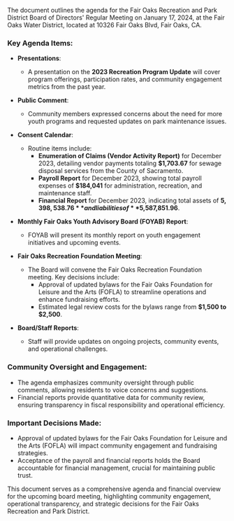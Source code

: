 The document outlines the agenda for the Fair Oaks Recreation and Park District Board of Directors' Regular Meeting on January 17, 2024, at the Fair Oaks Water District, located at 10326 Fair Oaks Blvd, Fair Oaks, CA.

### Key Agenda Items:

- **Presentations**: 
  - A presentation on the **2023 Recreation Program Update** will cover program offerings, participation rates, and community engagement metrics from the past year.

- **Public Comment**: 
  - Community members expressed concerns about the need for more youth programs and requested updates on park maintenance issues.

- **Consent Calendar**: 
  - Routine items include:
    - **Enumeration of Claims (Vendor Activity Report)** for December 2023, detailing vendor payments totaling **$1,703.67** for sewage disposal services from the County of Sacramento.
    - **Payroll Report** for December 2023, showing total payroll expenses of **$184,041** for administration, recreation, and maintenance staff.
    - **Financial Report** for December 2023, indicating total assets of **$5,398,538.76** and liabilities of **$5,587,851.96**.

- **Monthly Fair Oaks Youth Advisory Board (FOYAB) Report**: 
  - FOYAB will present its monthly report on youth engagement initiatives and upcoming events.

- **Fair Oaks Recreation Foundation Meeting**: 
  - The Board will convene the Fair Oaks Recreation Foundation meeting. Key decisions include:
    - Approval of updated bylaws for the Fair Oaks Foundation for Leisure and the Arts (FOFLA) to streamline operations and enhance fundraising efforts.
    - Estimated legal review costs for the bylaws range from **$1,500 to $2,500**.

- **Board/Staff Reports**: 
  - Staff will provide updates on ongoing projects, community events, and operational challenges.

### Community Oversight and Engagement:
- The agenda emphasizes community oversight through public comments, allowing residents to voice concerns and suggestions.
- Financial reports provide quantitative data for community review, ensuring transparency in fiscal responsibility and operational efficiency.

### Important Decisions Made:
- Approval of updated bylaws for the Fair Oaks Foundation for Leisure and the Arts (FOFLA) will impact community engagement and fundraising strategies.
- Acceptance of the payroll and financial reports holds the Board accountable for financial management, crucial for maintaining public trust.

This document serves as a comprehensive agenda and financial overview for the upcoming board meeting, highlighting community engagement, operational transparency, and strategic decisions for the Fair Oaks Recreation and Park District.
